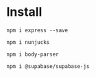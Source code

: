 # Install 

`npm i express --save`

`npm i nunjucks`

`npm i body-parser`

`npm i @supabase/supabase-js`
